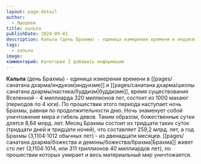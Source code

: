 ```yaml
---
layout: page-detail
author:
  - Яшодеви
title: кальпа
publishDate: 2024-09-01
description: Кальпа (день Брахмы) - единица измерения времени в индуизме и буддизме, время существования Вселенной - 4 миллиарда 320 миллионов лет, состоит из 1000 махаюг (периодов по 4 юги).
tags:
  - кальпа
image: 
комментарий: Категория 2 добавить информацию
---
```

**Кальпа** (день Брахмы) - единица измерения времени в [[pages/санатана дхарма/индуизм|индуизме]] и [[pages/санатана дхарма/школы санатана дхармы/настика/буддизм|буддизме]], время существования Вселенной - 4 миллиарда 320 миллионов лет, состоит из 1000 махаюг (периодов по 4 юги). По прошествии этого периода наступает ночь Брахмы, равная по продолжительности дню. Ночь знаменует собой уничтожение мира и гибель девов. Таким образом, божественные сутки длятся 8,64 млрд. лет. Месяц Брахмы состоит из тридцати таких суток (тридцати дней и тридцати ночей), что составляет 259,2 млрд. лет, а год Брахмы (3,1104⋅1012 обычных лет) - из двенадцати месяцев. [[pages/санатана дхарма/божества и демоны/божества/брахма|Брахма]] живет сто лет (3,1104⋅1014, или 311 триллионов 40 миллиардов лет), по прошествии которых умирает и весь материальный мир уничтожается.

